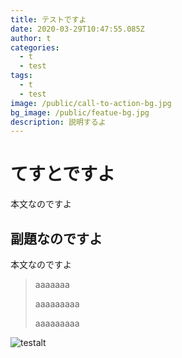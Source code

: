 ```yaml
---
title: テストですよ
date: 2020-03-29T10:47:55.085Z
author: t
categories:
  - t
  - test
tags:
  - t
  - test
image: /public/call-to-action-bg.jpg
bg_image: /public/featue-bg.jpg
description: 説明するよ
---
```

# てすとですよ

本文なのですよ

## 副題なのですよ

本文なのですよ

> aaaaaaa
>
> aaaaaaaaa
>
> aaaaaaaaa

![testalt](/public/slider-bg.jpg "image")